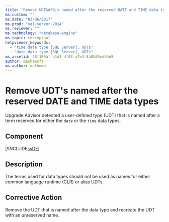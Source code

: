 ```yaml
---
title: "Remove UDT&#39;s named after the reserved DATE and TIME data types | Microsoft Docs"
ms.custom: ""
ms.date: "03/06/2017"
ms.prod: "sql-server-2014"
ms.reviewer: ""
ms.technology: "database-engine"
ms.topic: conceptual
helpviewer_keywords: 
  - "time data type [SQL Server], UDTs"
  - "date data type [SQL Server], UDTs"
ms.assetid: 48f109af-b1d1-4f03-a7e3-8a0b05ed94e8
author: mashamsft
ms.author: mathoma
---
```

# Remove UDT&#39;s named after the reserved DATE and TIME data types
  Upgrade Advisor detected a user-defined type (UDT) that is named after a term reserved for either the `date` or the `time` data types.  
  
## Component  
 [!INCLUDE[ssDE](../../includes/ssde-md.md)]  
  
## Description  
 The terms used for data types should not be used as names for either common language runtime (CLR) or alias UDTs.  
  
## Corrective Action  
 Remove the UDT that is named after the data type and recreate the UDT with an unreserved name.  
  
  
